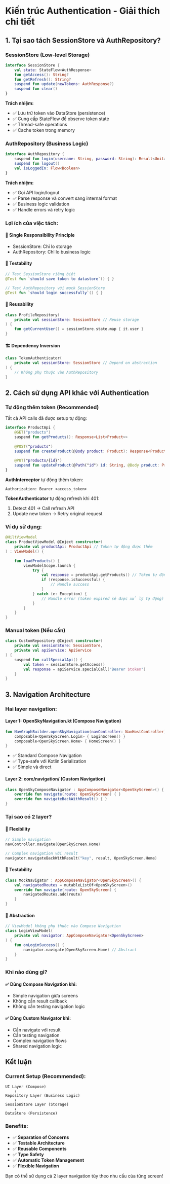 # Kiến trúc Authentication - Giải thích chi tiết

## 1. Tại sao tách SessionStore và AuthRepository?

### SessionStore (Low-level Storage)
```kotlin
interface SessionStore {
    val state: StateFlow<AuthResponse>
    fun getAccess(): String?
    fun getRefresh(): String?
    suspend fun update(newTokens: AuthResponse?)
    suspend fun clear()
}
```

**Trách nhiệm:**
- ✅ Lưu trữ token vào DataStore (persistence)
- ✅ Cung cấp StateFlow để observe token state
- ✅ Thread-safe operations
- ✅ Cache token trong memory

### AuthRepository (Business Logic)
```kotlin
interface AuthRepository {
    suspend fun login(username: String, password: String): Result<Unit>
    suspend fun logout()
    val isLoggedIn: Flow<Boolean>
}
```

**Trách nhiệm:**
- ✅ Gọi API login/logout
- ✅ Parse response và convert sang internal format
- ✅ Business logic validation
- ✅ Handle errors và retry logic

### Lợi ích của việc tách:

#### 🔄 **Single Responsibility Principle**
- SessionStore: Chỉ lo storage
- AuthRepository: Chỉ lo business logic

#### 🧪 **Testability**
```kotlin
// Test SessionStore riêng biệt
@Test fun `should save token to datastore`() { }

// Test AuthRepository với mock SessionStore
@Test fun `should login successfully`() { }
```

#### 🔄 **Reusability**
```kotlin
class ProfileRepository(
    private val sessionStore: SessionStore // Reuse storage
) {
    fun getCurrentUser() = sessionStore.state.map { it.user }
}
```

#### 🏗️ **Dependency Inversion**
```kotlin
class TokenAuthenticator(
    private val sessionStore: SessionStore // Depend on abstraction
) {
    // Không phụ thuộc vào AuthRepository
}
```

## 2. Cách sử dụng API khác với Authentication

### Tự động thêm token (Recommended)

Tất cả API calls đã được setup tự động:

```kotlin
interface ProductApi {
    @GET("products")
    suspend fun getProducts(): Response<List<Product>>
    
    @POST("products")
    suspend fun createProduct(@Body product: Product): Response<Product>
    
    @PUT("products/{id}")
    suspend fun updateProduct(@Path("id") id: String, @Body product: Product): Response<Product>
}
```

**AuthInterceptor** tự động thêm token:
```
Authorization: Bearer <access_token>
```

**TokenAuthenticator** tự động refresh khi 401:
1. Detect 401 → Call refresh API
2. Update new token → Retry original request

### Ví dụ sử dụng:

```kotlin
@HiltViewModel
class ProductViewModel @Inject constructor(
    private val productApi: ProductApi // Token tự động được thêm
) : ViewModel() {
    
    fun loadProducts() {
        viewModelScope.launch {
            try {
                val response = productApi.getProducts() // Token tự động
                if (response.isSuccessful) {
                    // Handle success
                }
            } catch (e: Exception) {
                // Handle error (token expired sẽ được xử lý tự động)
            }
        }
    }
}
```

### Manual token (Nếu cần)

```kotlin
class CustomRepository @Inject constructor(
    private val sessionStore: SessionStore,
    private val apiService: ApiService
) {
    suspend fun callSpecialApi() {
        val token = sessionStore.getAccess()
        val response = apiService.specialCall("Bearer $token")
    }
}
```

## 3. Navigation Architecture

### Hai layer navigation:

#### Layer 1: OpenSkyNavigation.kt (Compose Navigation)
```kotlin
fun NavGraphBuilder.openSkyNavigation(navController: NavHostController) {
    composable<OpenSkyScreen.Login> { LoginScreen() }
    composable<OpenSkyScreen.Home> { HomeScreen() }
}
```
- ✅ Standard Compose Navigation
- ✅ Type-safe với Kotlin Serialization
- ✅ Simple và direct

#### Layer 2: core/navigation/ (Custom Navigation)
```kotlin
class OpenSkyComposeNavigator : AppComposeNavigator<OpenSkyScreen>() {
    override fun navigate(route: OpenSkyScreen) { }
    override fun navigateBackWithResult() { }
}
```

### Tại sao có 2 layer?

#### 🎯 **Flexibility**
```kotlin
// Simple navigation
navController.navigate(OpenSkyScreen.Home)

// Complex navigation với result
navigator.navigateBackWithResult("key", result, OpenSkyScreen.Home)
```

#### 🧪 **Testability**
```kotlin
class MockNavigator : AppComposeNavigator<OpenSkyScreen>() {
    val navigatedRoutes = mutableListOf<OpenSkyScreen>()
    override fun navigate(route: OpenSkyScreen) {
        navigatedRoutes.add(route)
    }
}
```

#### 🔄 **Abstraction**
```kotlin
// ViewModel không phụ thuộc vào Compose Navigation
class LoginViewModel(
    private val navigator: AppComposeNavigator<OpenSkyScreen>
) {
    fun onLoginSuccess() {
        navigator.navigate(OpenSkyScreen.Home) // Abstract
    }
}
```

### Khi nào dùng gì?

#### ✅ **Dùng Compose Navigation khi:**
- Simple navigation giữa screens
- Không cần result callback
- Không cần testing navigation logic

#### ✅ **Dùng Custom Navigator khi:**
- Cần navigate với result
- Cần testing navigation
- Complex navigation flows
- Shared navigation logic

## Kết luận

### Current Setup (Recommended):
```
UI Layer (Compose)
    ↓
Repository Layer (Business Logic)
    ↓
SessionStore Layer (Storage)
    ↓
DataStore (Persistence)
```

### Benefits:
- ✅ **Separation of Concerns**
- ✅ **Testable Architecture**
- ✅ **Reusable Components**
- ✅ **Type Safety**
- ✅ **Automatic Token Management**
- ✅ **Flexible Navigation**

Bạn có thể sử dụng cả 2 layer navigation tùy theo nhu cầu của từng screen!
